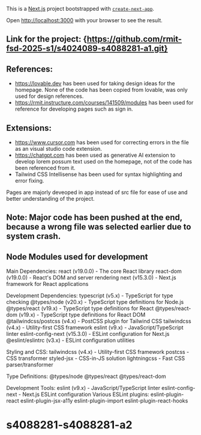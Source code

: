 This is a [Next.js](https://nextjs.org) project bootstrapped with [`create-next-app`](https://nextjs.org/docs/pages/api-reference/create-next-app).


Open [http://localhost:3000](http://localhost:3000) with your browser to see the result.

## Link for the project: {https://github.com/rmit-fsd-2025-s1/s4024089-s4088281-a1.git}

## References:

- https://lovable.dev has been used for taking design ideas for the homepage. None of the code has been copied from lovable, was only used for design references.
- https://rmit.instructure.com/courses/141509/modules has been used for reference for developing pages such as sign in.

## Extensions:

- https://www.cursor.com has been used for correcting errors in the file as an visual studio code extension.
- https://chatgpt.com has been used as generative AI extension to develop lorem possum text used on the homepage, not of the code has been referenced from it.
- Tailwind CSS Intellisense has been used for syntax highlighting and error fixing.

Pages are majorly deveoped in app instead of src file for ease of use and better understanding of the project.

## Note: Major code has been pushed at the end, because a wrong file was selected earlier due to system crash.

## Node Modules used for development
Main Dependencies:
react (v19.0.0) - The core React library
react-dom (v19.0.0) - React's DOM and server rendering
next (v15.3.0) - Next.js framework for React applications

Development Dependencies:
typescript (v5.x) - TypeScript for type checking
@types/node (v20.x) - TypeScript type definitions for Node.js
@types/react (v19.x) - TypeScript type definitions for React
@types/react-dom (v19.x) - TypeScript type definitions for React DOM
@tailwindcss/postcss (v4.x) - PostCSS plugin for Tailwind CSS
tailwindcss (v4.x) - Utility-first CSS framework
eslint (v9.x) - JavaScript/TypeScript linter
eslint-config-next (v15.3.0) - ESLint configuration for Next.js
@eslint/eslintrc (v3.x) - ESLint configuration utilities

Styling and CSS:
tailwindcss (v4.x) - Utility-first CSS framework
postcss - CSS transformer
styled-jsx - CSS-in-JS solution
lightningcss - Fast CSS parser/transformer

Type Definitions:
@types/node
@types/react
@types/react-dom

Development Tools:
eslint (v9.x) - JavaScript/TypeScript linter
eslint-config-next - Next.js ESLint configuration
Various ESLint plugins:
eslint-plugin-react
eslint-plugin-jsx-a11y
eslint-plugin-import
eslint-plugin-react-hooks
# s4088281-s4088281-a2
